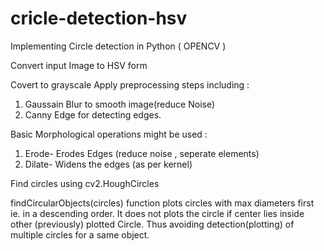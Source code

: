 # cricle-detection-hsv
Implementing Circle detection in Python ( OPENCV )

Convert input Image to HSV form

Covert to grayscale
Apply preprocessing steps
including :
1. Gaussain Blur to smooth image(reduce Noise)
2. Canny Edge for detecting edges.

Basic Morphological operations might be used :
1. Erode- Erodes Edges (reduce noise , seperate elements)
2. Dilate- Widens the edges (as per kernel)

Find circles using cv2.HoughCircles

findCircularObjects(circles) function plots circles with max diameters first ie. in a descending order.
It does not plots the circle if center lies inside other (previously) plotted Circle. Thus avoiding detection(plotting) of multiple circles for a same object.
